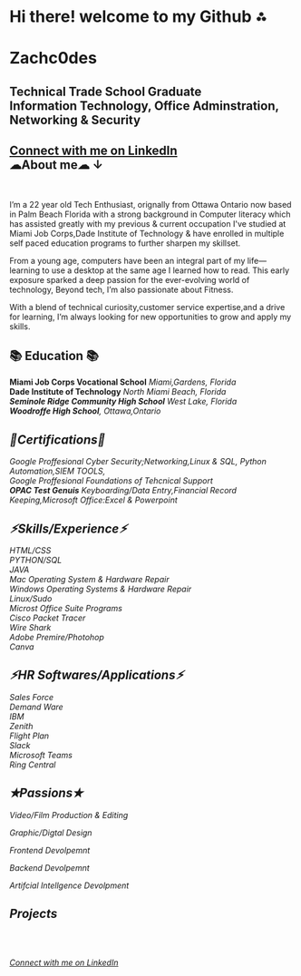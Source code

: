 # Hi there! welcome to my Github ⁂

<h1> Zachc0des <br/>

<h2><a> Technical Trade School Graduate
  <br> Information Technology, Office Adminstration, Networking & Security</a>
</h2>

<h2><a href="https://www.linkedin.com/in/zachary-f-04193520a/" target="_blank" class="linkedin-link">Connect with me on LinkedIn</a>
<BR>
☁About me☁ ↓
</h2>
<br>

<a>I’m a 22 year old Tech Enthusiast, orignally from Ottawa Ontario now based in Palm Beach Florida with a strong background in Computer literacy which has assisted greatly with my previous & current occupation I've studied at Miami Job Corps,Dade Institute of Technology & have enrolled in multiple self paced education programs to further sharpen my skillset.</a>
<br>

<a>From a young age, computers have been an integral part of my life—learning to use a desktop at the same age I learned how to read. This early exposure sparked a deep passion for the ever-evolving world of technology, Beyond tech, I’m also passionate about Fitness.</a>

<a> With a blend of technical curiosity,customer service expertise,and a drive for learning, I’m always looking for new opportunities to grow and apply my skills.</a></b>

<h2>📚 Education 📚 </h2>
<a> <b>Miami Job Corps Vocational School</b><i> Miami,Gardens, Florida </i> </a> 
<br> <a> <b>Dade Institute of Technology</b> <i> North Miami Beach, Florida <i/> </a> </b>
<br><a> <b>Seminole Ridge Community High School</b> <i>West Lake, Florida</i></a></i></b>
<br><a><b>Woodroffe High School</b>,<i> Ottawa,Ontario</i> </a> </b>




<h2>📜Certifications📜</h2>
<a> Google Proffesional Cyber Security;Networking,Linux & SQL, Python Automation,SIEM TOOLS, </a>
<br> <a> Google Proffesional Foundations of Tehcnical Support </a> </b>
<br> <a><b>OPAC Test Genuis</b><i> Keyboarding/Data Entry,Financial Record Keeping,Microsoft Office:Excel & Powerpoint</i></a></br>



<h2>⚡︎Skills/Experience⚡︎</h2>
<a>HTML/CSS</a>
<br> <a>PYTHON/SQL</a> </b>
<br> <a>JAVA</a> </b>
<br> <a>Mac Operating System & Hardware Repair</a> </b>
<br> <a>Windows Operating Systems & Hardware Repair</a>  </b>
<br> <a>Linux/Sudo</a> </b>
<br> <a>Microst Office Suite Programs</a> </b>
<br> <a>Cisco Packet Tracer</a> </b>
<br> <a>Wire Shark</a> </b>
<br> <a>Adobe Premire/Photohop</a> </b>
<br> <a>Canva</a> </b>

<h2>⚡︎HR Softwares/Applications⚡︎</h2>
<a>Sales Force</a>
<br> <a>Demand Ware</a> </b>
<br> <a>IBM</a> </b>
<br> <a>Zenith</a> </b>
<br> <a>Flight Plan</a> </b>
<br> <a>Slack</a> </b>
<br> <a>Microsoft Teams</a> </b>
<br> <a>Ring Central</a> </b>


<h2>✭Passions✭</h2>
<p>Video/Film Production & Editing<p/> 
<p> Graphic/Digtal Design</pp> 
<p>Frontend Devolpemnt</p>
<p>Backend Devolpemnt</p> 
<p>Artifcial Intellgence Devolpment</p> 
  


<h2> Projects </h2><BR>


<br><a href="https://www.linkedin.com/in/zachary-f-04193520a/" target="_blank" class="linkedin-link">Connect with me on LinkedIn</a>
